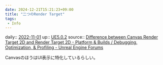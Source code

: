 ```yaml
---
date: 2024-12-21T15:21:23+09:00
title: "二つのRender Target"
tags:
 - Info
---
```


daily:: [2022-11-01](Daily_Note/2022-11-01.md)
up:: [UE5.0.2](../Bar/App/UE5.0.2.md)
source:: [Difference between Canvas Render Target 2D and Render Target 2D - Platform & Builds / Debugging, Optimization, & Profiling - Unreal Engine Forums](https://forums.unrealengine.com/t/difference-between-canvas-render-target-2d-and-render-target-2d/382034)

CanvasのほうはUI表示に特化しているらしい。


